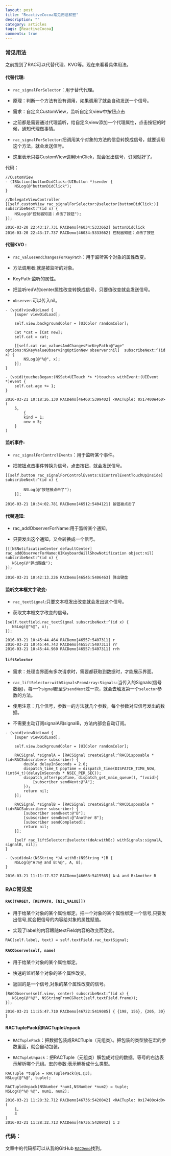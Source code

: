 ```yaml
---
layout: post
title: "ReactiveCocoa常见用法和宏"
description: ""
category: articles
tags: [ReactiveCocoa]
comments: true
---
```


### 常见用法

之前提到了RAC可以代替代理、KVO等。现在来看看具体用法。

#### 代替代理:

- `rac_signalForSelector`：用于替代代理。

- 原理：判断一个方法有没有调用，如果调用了就会自动发送一个信号。

- 需求：自定义CustomView，监听自定义view中按钮点击

- 之前都是需要通过代理监听，给自定义view添加一个代理属性，点击按钮的时候，通知代理做事情。

- `rac_signalForSelector`:把调用某个对象的方法的信息转换成信号，就要调用这个方法，就会发送信号。

- 这里表示只要CustomView调用btnClick，就会发出信号，订阅就好了。

代码：

```objc
//CustomView
- (IBAction)buttonDidClick:(UIButton *)sender {
    NSLog(@"buttonDidClick");
}

//DelegateViewController
[[self.customView rac_signalForSelector:@selector(buttonDidClick:)] subscribeNext:^(id x) {
    NSLog(@"控制器知道：点击了按钮");
}];
```

```
2016-03-20 22:43:17.731 RACDemo[46034:5333662] buttonDidClick
2016-03-20 22:43:17.737 RACDemo[46034:5333662] 控制器知道：点击了按钮
```

#### 代替KVO :

- `rac_valuesAndChangesForKeyPath`：用于监听某个对象的属性改变。

- 方法调用者:就是被监听的对象。

- KeyPath:监听的属性。

- 把监听redV的center属性改变转换成信号，只要值改变就会发送信号。

- `observer`:可以传入nil。

```objc
- (void)viewDidLoad {
    [super viewDidLoad];
    
    self.view.backgroundColor = [UIColor randomColor];
    
    Cat *cat = [Cat new];
    self.cat = cat;
    
    [[self.cat rac_valuesAndChangesForKeyPath:@"age" options:NSKeyValueObservingOptionNew observer:nil]  subscribeNext:^(id x) {
        NSLog(@"%@", x);
    }];
}

- (void)touchesBegan:(NSSet<UITouch *> *)touches withEvent:(UIEvent *)event {
    self.cat.age += 1;
}
```

```
2016-03-21 10:18:26.130 RACDemo[46460:5399402] <RACTuple: 0x17400e460> (
    5,
        {
        kind = 1;
        new = 5;
    }
)
```


#### 监听事件:

- `rac_signalForControlEvents`：用于监听某个事件。

- 把按钮点击事件转换为信号，点击按钮，就会发送信号。

```objc
[[self.button rac_signalForControlEvents:UIControlEventTouchUpInside] subscribeNext:^(id x) {

        NSLog(@"按钮被点击了");
    }];
```

```
2016-03-21 10:34:02.781 RACDemo[46512:5404121] 按钮被点击了
```

#### 代替通知:

- rac_addObserverForName:用于监听某个通知。

- 只要发出这个通知，又会转换成一个信号。

```objc
[[[NSNotificationCenter defaultCenter] rac_addObserverForName:UIKeyboardWillShowNotification object:nil] subscribeNext:^(id x) {
   NSLog(@"弹出键盘");
}];
```

```
2016-03-21 10:42:13.226 RACDemo[46545:5406463] 弹出键盘
```

#### 监听文本框文字改变:

- `rac_textSignal`:只要文本框发出改变就会发出这个信号。

- 获取文本框文字改变的信号。

```objc
[self.textfield.rac_textSignal subscribeNext:^(id x) {
   NSLog(@"%@", x);
}];
```

```
2016-03-21 10:45:44.464 RACDemo[46557:5407311] r
2016-03-21 10:45:44.743 RACDemo[46557:5407311] rr
2016-03-21 10:45:44.960 RACDemo[46557:5407311] rrh
```


#### `liftSelector`

- 需求：处理当界面有多次请求时，需要都获取到数据时，才能展示界面。

- `rac_liftSelector:withSignalsFromArray:Signals:`当传入的Signals(信号数组)，每一个signal都至少`sendNext`过一次，就会去触发第一个`selector`参数的方法。

- 使用注意：几个信号，参数一的方法就几个参数，每个参数对应信号发出的数据。

- 不需要主动订阅signalA和signalB，方法内部会自动订阅。

```objc
- (void)viewDidLoad {
    [super viewDidLoad];
    
    self.view.backgroundColor = [UIColor randomColor];
    
    RACSignal *signalA = [RACSignal createSignal:^RACDisposable *(id<RACSubscriber> subscriber) {
        double delayInSeconds = 2.0;
        dispatch_time_t popTime = dispatch_time(DISPATCH_TIME_NOW, (int64_t)(delayInSeconds * NSEC_PER_SEC));
        dispatch_after(popTime, dispatch_get_main_queue(), ^(void){
            [subscriber sendNext:@"A"];
        });
        return nil;
    }];
    
    RACSignal *signalB = [RACSignal createSignal:^RACDisposable *(id<RACSubscriber> subscriber) {
        [subscriber sendNext:@"B"];
        [subscriber sendNext:@"Another B"];
        [subscriber sendCompleted];
        return nil;
    }];
    
    [self rac_liftSelector:@selector(doA:withB:) withSignals:signalA, signalB, nil];
}

- (void)doA:(NSString *)A withB:(NSString *)B {
    NSLog(@"A:%@ and B:%@", A, B);
}
```

```
2016-03-21 11:11:17.527 RACDemo[46668:5415565] A:A and B:Another B
```

### RAC常见宏

#### `RAC(TARGET, [KEYPATH, [NIL_VALUE]])`

- 用于给某个对象的某个属性绑定。把一个对象的某个属性绑定一个信号,只要发出信号,就会把信号的内容给对象的属性赋值。

- 实现了label的内容跟随textField内容的改变而改变。

```objc
RAC(self.label, text) = self.textField.rac_textSignal;
```

#### `RACObserve(self, name)`

- 用于给某个对象的某个属性绑定。

- 快速的监听某个对象的某个属性改变。

- 返回的是一个信号,对象的某个属性改变的信号。

```objc
[RACObserve(self.view, center) subscribeNext:^(id x) {
   NSLog(@"%@", NSStringFromCGRect(self.textField.frame));
}];
```

```
2016-03-21 11:25:47.710 RACDemo[46722:5419085] { {198, 156}, {205, 30} }
```

#### RACTuplePack和RACTupleUnpack

- `RACTuplePack`：把数据包装成RACTuple（元组类）。把包装的类型放在宏的参数里面，就会自动包装。

- `RACTupleUnpack`：把RACTuple（元组类）解包成对应的数据。等号的右边表示解析哪个元组。宏的参数:表示解析成什么类型。

```objc
RACTuple *tuple = RACTuplePack(@1,@3);
NSLog(@"%@", tuple);
    
RACTupleUnpack(NSNumber *num1,NSNumber *num2) = tuple;
NSLog(@"%@ %@", num1, num2);
```

```
2016-03-21 11:28:32.712 RACDemo[46736:5420042] <RACTuple: 0x17400c4d0> (
    1,
    3
)
2016-03-21 11:28:32.713 RACDemo[46736:5420042] 1 3
```

### 代码：
文章中的代码都可以从我的GitHub [`RACDemo`](https://github.com/lettleprince/RACDemo)找到。




